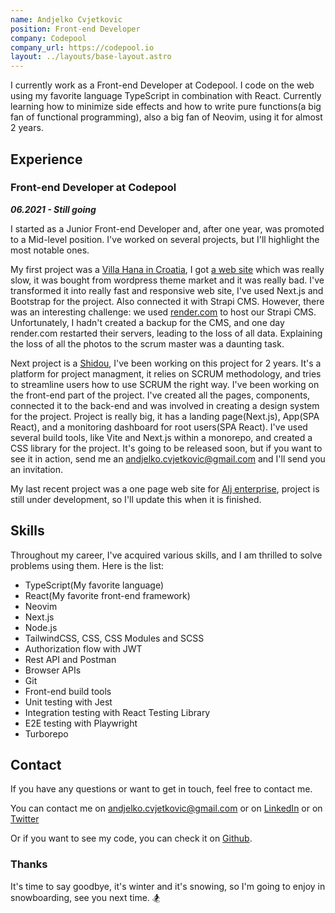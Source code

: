 ```yaml
---
name: Andjelko Cvjetkovic
position: Front-end Developer
company: Codepool
company_url: https://codepool.io
layout: ../layouts/base-layout.astro
---
```


I currently work as a Front-end Developer at Codepool. 
I code on the web using my favorite language TypeScript in combination with React.
Currently learning how to minimize side effects and how to write pure functions(a big fan of functional programming), also a big fan of Neovim, using it for almost 2 years.



## Experience

### Front-end Developer at Codepool

***06.2021 - Still going*** 

I started as a Junior Front-end Developer and, after one year, was promoted to a Mid-level position.
I've worked on several projects, but I'll highlight the most notable ones.


My first project was a [Villa Hana in Croatia](https://villahana-croatia.com/), I got [a web site](https://villa-hana.vercel.app/) which was really slow, it was bought from wordpress theme market and it was really bad.
I've transformed it into really fast and responsive web site, I've used Next.js and Bootstrap for the project.
Also connected it with Strapi CMS. 
However, there was an interesting challenge: we used [render.com](https://render.com/) to host our Strapi CMS. Unfortunately, I hadn't created a backup for the CMS, and one day render.com restarted their servers, leading to the loss of all data. Explaining the loss of all the photos to the scrum master was a daunting task.


Next project is a [Shidou](https://app.shidou.io), I've been working on this project for 2 years.
It's a platform for project managment, it relies on SCRUM methodology, and tries to streamline users how to use SCRUM the right way.
I've been working on the front-end part of the project. I've created all the pages, components, connected it to the back-end and was involved in creating a design system for the project.
Project is really big, it has a landing page(Next.js), App(SPA React), and a monitoring dashboard for root users(SPA React). 
I've used several build tools, like Vite and Next.js within a monorepo, and created a CSS library for the project. 
It's going to be released soon, but if you want to see it in action, send me an [andjelko.cvjetkovic@gmail.com](mailto:andjelko.cvjetkovic@gmail.com) and I'll send you an invitation.


My last recent project was a one page web site for [Alj enterprise](https://alj-web.vercel.app/en), project is still under development, so I'll update this when it is finished.



## Skills

Throughout my career, I've acquired various skills, and I am thrilled to solve problems using them.
Here is the list:

 - TypeScript(My favorite language)
 - React(My favorite front-end framework)
 - Neovim
 - Next.js
 - Node.js
 - TailwindCSS, CSS, CSS Modules and SCSS
 - Authorization flow with JWT
 - Rest API and Postman
 - Browser APIs
 - Git
 - Front-end build tools
 - Unit testing with Jest
 - Integration testing with React Testing Library
 - E2E testing with Playwright
 - Turborepo



## Contact

If you have any questions or want to get in touch, feel free to contact me.

You can contact me on [andjelko.cvjetkovic@gmail.com](mailto:andjelko.cvjetkovic@gmail.com)
or on [LinkedIn](https://www.linkedin.com/in/andelkocvjekovic/)
or on [Twitter](https://twitter.com/andjelko_dev)

Or if you want to see my code, you can check it on [Github](https://github.com/andelkocvjetkovic).


### Thanks

It's time to say goodbye, it's winter and it's snowing, so I'm going to enjoy in snowboarding, see you next time. 🏂
